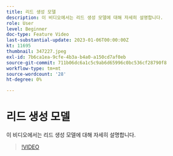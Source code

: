 ```yaml
---
title: 리드 생성 모델
description: 이 비디오에서는 리드 생성 모델에 대해 자세히 설명합니다.
role: User
level: Beginner
doc-type: Feature Video
last-substantial-update: 2023-01-06T00:00:00Z
kt: 11695
thumbnail: 347227.jpeg
exl-id: 7b6ca1ea-9cfe-4b3a-b4a0-a150cd7af0eb
source-git-commit: 711b06dc6a1c5c9ab6d65996c0bc536cf28790f8
workflow-type: tm+mt
source-wordcount: '28'
ht-degree: 0%

---
```


# 리드 생성 모델

이 비디오에서는 리드 생성 모델에 대해 자세히 설명합니다.

>[!VIDEO](https://video.tv.adobe.com/v/347227/?quality=12&learn=on)
